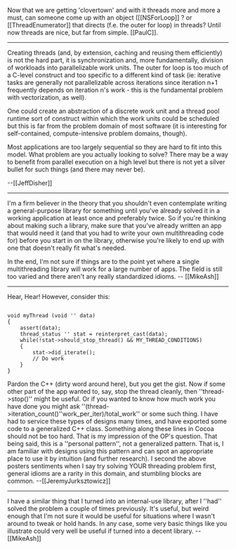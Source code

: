 Now that we are getting 'clovertown' and with it threads more and more a must, can someone come up with an object ([[NSForLoop]]  ? or [[ThreadEnumerator]] that directs (f.e. the outer for loop) in threads? Until now threads are nice, but far from simple.  [[PaulC]].

----

Creating threads (and, by extension, caching and reusing them efficiently) is not the hard part, it is synchronization and, more fundamentally, division of workloads into parallelizable work units.  The outer for loop is too much of a C-level construct and too specific to a different kind of task (ie:  iterative tasks are generally not parallelizable across iterations since iteration n+1 frequently depends on iteration n's work - this is the fundamental problem with vectorization, as well).

One could create an abstraction of a discrete work unit and a thread pool runtime sort of construct within which the work units could be scheduled but this is far from the problem domain of most software (it is interesting for self-contained, compute-intensive problem domains, though).

Most applications are too largely sequential so they are hard to fit into this model.  What problem are you actually looking to solve?  There may be a way to benefit from parallel execution on a high level but there is not yet a silver bullet for such things (and there may never be).

--[[JeffDisher]]

----

I'm a firm believer in the theory that you shouldn't even contemplate writing a general-purpose library for something until you've already solved it in a working application at least once and preferably twice. So if you're thinking about making such a library, make sure that you've already written an app that would need it (and that you had to write your own multithreading code for) before you start in on the library, otherwise you're likely to end up with one that doesn't really fit what's needed.

In the end, I'm not sure if things are to the point yet where a single multithreading library will work for a large number of apps. The field is still too varied and there aren't any really standardized idioms. -- [[MikeAsh]]

----

Hear, Hear! However, consider this:

<code>
void myThread (void '' data)
{
    assert(data);
    thread_status '' stat = reinterpret_cast<thread_status''>(data);
    while(!stat->should_stop_thread() && MY_THREAD_CONDITIONS)
    {
        stat->did_iterate();
        // Do work
    }
}
</code>

Pardon the C++ (dirty word around here), but you get the gist. Now if some other part of the app wanted to, say, stop the thread cleanly, then ''thread->stop()'' might be useful. Or if you wanted to know how much work you have done you might ask ''(thread->iteration_count()''work_per_iter)/total_work'' or some such thing. I have had to service these types of designs many times, and have exported some code to a generalized C++ class. Something along these lines in Cocoa should not be too hard. That is my impression of the OP's question. That being said, this is a ''personal pattern'', not a generalized pattern. That is, I am familiar with designs using this pattern and can spot an appropriate place to use it by intuition (and further research). I second the above posters sentiments when I say try solving YOUR threading problem first, general idioms are a rarity in this domain, and stumbling blocks are common. --[[JeremyJurksztowicz]]

----
I have a similar thing that I turned into an internal-use library, after I ''had'' solved the problem a couple of times previously. It's useful, but weird enough that I'm not sure it would be useful for situations where I wasn't around to tweak or hold hands. In any case, some very basic things like you illustrate could very well be useful if turned into a decent library. -- [[MikeAsh]]